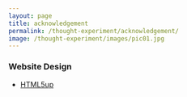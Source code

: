 ```yaml
---
layout: page
title: acknowledgement
permalink: /thought-experiment/acknowledgement/
image: /thought-experiment/images/pic01.jpg
---
```

### Website Design
- [HTML5up](http://html5up.net/)
